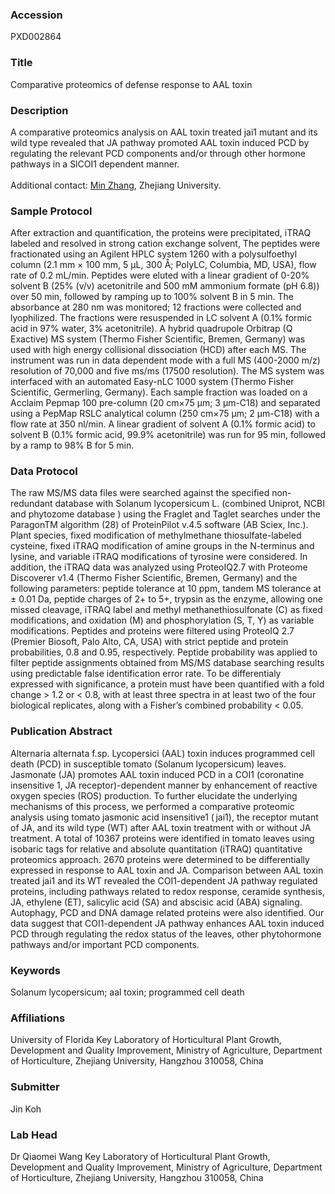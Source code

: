 ### Accession
PXD002864

### Title
Comparative proteomics of defense response to AAL toxin

### Description
A comparative proteomics analysis on AAL toxin treated jai1 mutant and its wild type revealed that JA pathway promoted AAL toxin induced PCD by regulating the relevant PCD components and/or through other hormone pathways in a SlCOI1 dependent manner.</br></br>
Additional contact: <a href="mailto:xixizhangmin@123.com" target="_top">Min Zhang</a>, Zhejiang University.

### Sample Protocol
After extraction and quantification, the proteins were precipitated, iTRAQ labeled and resolved in strong cation exchange solvent, The peptides were fractionated using an Agilent HPLC system 1260 with a polysulfoethyl column (2.1 mm × 100 mm, 5 μL, 300 Å; PolyLC, Columbia, MD, USA), flow rate of 0.2 mL/min. Peptides were eluted with a linear gradient of 0-20% solvent B (25% (v/v) acetonitrile and 500 mM ammonium formate (pH 6.8)) over 50 min, followed by ramping up to 100% solvent B in 5 min. The absorbance at 280 nm was monitored; 12 fractions were collected and lyophilized. The fractions were resuspended in LC solvent A (0.1% formic acid in 97% water, 3% acetonitrile). A hybrid quadrupole Orbitrap (Q Exactive) MS system (Thermo Fisher Scientific, Bremen, Germany) was used with high energy collisional dissociation (HCD) after each MS. The instrument was run in data dependent mode with a full MS (400-2000 m/z) resolution of 70,000 and five ms/ms (17500 resolution). The MS system was interfaced with an automated Easy-nLC 1000 system (Thermo Fisher Scientific, Germerling, Germany). Each sample fraction was loaded on a Acclaim Pepmap 100 pre-column (20 cm×75 μm; 3 μm-C18) and separated using a PepMap RSLC analytical column (250 cm×75 μm; 2 μm-C18) with a flow rate at 350 nl/min. A linear gradient of solvent A (0.1% formic acid) to solvent B (0.1% formic acid, 99.9% acetonitrile) was run for 95 min, followed by a ramp to 98% B for 5 min.

### Data Protocol
The raw MS/MS data files were searched against the specified non-redundant database with Solanum lycopersicum L. (combined Uniprot, NCBI and phytozome database ) using the Fraglet and Taglet searches under the ParagonTM algorithm (28) of ProteinPilot v.4.5 software (AB Sciex, Inc.). Plant species, fixed modification of methylmethane thiosulfate-labeled cysteine, fixed iTRAQ modification of amine groups in the N-terminus and lysine, and variable iTRAQ modifications of tyrosine were considered. In addition, the iTRAQ data was analyzed using ProteoIQ2.7 with Proteome Discoverer v1.4 (Thermo Fisher Scientific, Bremen, Germany) and the following parameters: peptide tolerance at 10 ppm, tandem MS tolerance at ± 0.01 Da, peptide charges of 2+ to 5+, trypsin as the enzyme, allowing one missed cleavage, iTRAQ label and methyl methanethiosulfonate (C) as fixed modifications, and oxidation (M) and phosphorylation (S, T, Y) as variable modifications. Peptides and proteins were filtered using ProteoIQ 2.7 (Premier Biosoft, Palo Alto, CA, USA) with strict peptide and protein probabilities, 0.8 and 0.95, respectively. Peptide probability was applied to filter peptide assignments obtained from MS/MS database searching results using predictable false identification error rate. To be differentialy expressed with significance, a protein must have been quantified with a fold change > 1.2 or < 0.8, with at least three spectra in at least two of the four biological replicates,  along with a Fisher’s combined probability < 0.05.

### Publication Abstract
Alternaria alternata f.sp. Lycopersici (AAL) toxin induces programmed cell death (PCD) in susceptible tomato (Solanum lycopersicum) leaves. Jasmonate (JA) promotes AAL toxin induced PCD in a COI1 (coronatine insensitive 1, JA receptor)-dependent manner by enhancement of reactive oxygen species (ROS) production. To further elucidate the underlying mechanisms of this process, we performed a comparative proteomic analysis using tomato jasmonic acid insensitive1 (&#x2009;jai1), the receptor mutant of JA, and its wild type (WT) after AAL toxin treatment with or without JA treatment. A total of 10367 proteins were identified in tomato leaves using isobaric tags for relative and absolute quantitation (iTRAQ) quantitative proteomics approach. 2670 proteins were determined to be differentially expressed in response to AAL toxin and JA. Comparison between AAL toxin treated jai1 and its WT revealed the COI1-dependent JA pathway regulated proteins, including pathways related to redox response, ceramide synthesis, JA, ethylene (ET), salicylic acid (SA) and abscisic acid (ABA) signaling. Autophagy, PCD and DNA damage related proteins were also identified. Our data suggest that COI1-dependent JA pathway enhances AAL toxin induced PCD through regulating the redox status of the leaves, other phytohormone pathways and/or important PCD components.

### Keywords
Solanum lycopersicum; aal toxin; programmed cell death

### Affiliations
University of Florida
Key Laboratory of Horticultural Plant Growth, Development and Quality Improvement, Ministry of Agriculture, Department of Horticulture, Zhejiang University, Hangzhou 310058, China

### Submitter
Jin Koh

### Lab Head
Dr Qiaomei Wang
Key Laboratory of Horticultural Plant Growth, Development and Quality Improvement, Ministry of Agriculture, Department of Horticulture, Zhejiang University, Hangzhou 310058, China


